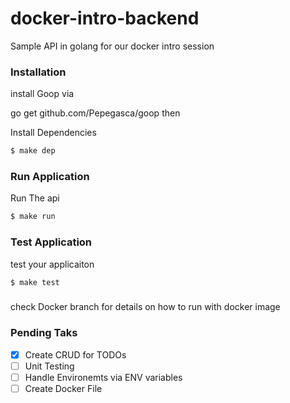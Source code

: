 # docker-intro-backend
Sample API in golang for our docker intro session

### Installation
install Goop via 

go get github.com/Pepegasca/goop
then

Install Dependencies 
``` bash
$ make dep
```


### Run Application

Run The api
``` bash
$ make run
```


### Test Application

test your applicaiton
``` bash
$ make test
```

###
check Docker branch for details on how to run with docker image

### Pending Taks

- [x] Create CRUD for TODOs
- [ ] Unit Testing
- [ ] Handle Environemts via ENV variables
- [ ] Create Docker File